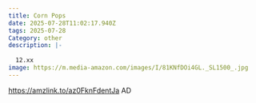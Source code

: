 ```yaml
---
title: Corn Pops
date: 2025-07-28T11:02:17.940Z
tags: 2025-07-28
Category: other
description: |-
  
  12.xx
image: https://m.media-amazon.com/images/I/81KNfDOi4GL._SL1500_.jpg
---
```

https://amzlink.to/az0FknFdentJa
AD